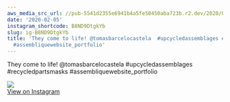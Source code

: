 ```yaml
---
aws_media_src_url: //pub-5541d2355e6941b4a5fe50450aba723b.r2.dev/2020/02/2020-02-05_23-45-45_UTC.jpg
date: '2020-02-05'
instagram_shortcode: B8ND9DtgkYb
slug: ig-B8ND9DtgkYb
title: 'They come to life! @tomasbarcelocastela  #upcycledassemblages #recycledpartsmasks
  #assembliquewebsite_portfolio'
---
```


They come to life! @tomasbarcelocastela #upcycledassemblages #recycledpartsmasks #assembliquewebsite\_portfolio 

![](//pub-5541d2355e6941b4a5fe50450aba723b.r2.dev/2020/02/2020-02-05_23-45-45_UTC.jpg)   
[View on Instagram](https://www.instagram.com/p/B8ND9DtgkYb/)